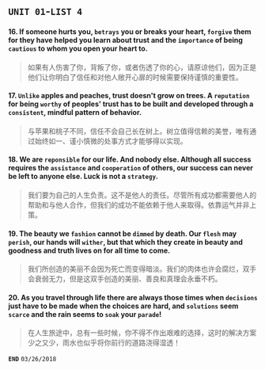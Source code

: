 ## `UNIT 01`-`LIST 4`

#### 16. If someone hurts you, `betrays` you or breaks your heart, `forgive` them for they have helped you learn about trust and the `importance` of being `cautious` to whom you open your heart to.
> 如果有人伤害了你，背叛了你，或者伤透了你的心，请原谅他们，因为正是他们让你明白了信任和对他人敞开心扉的时候需要保持谨慎的重要性。

#### 17. `Unlike` apples and peaches, trust doesn't grow on trees. A `reputation` for being `worthy` of peoples' trust has to be built and developed through a `consistent`, mindful pattern of behavior.
> 与苹果和桃子不同，信任不会自己长在树上。树立值得信赖的美誉，唯有通过始终如一、谨小慎微的处事方式才能够得以实现。

#### 18. We are `reponsible` for our life. And nobody else. Although all success requires the `assistance` and `cooperation` of others, our success can never be left to anyone else. Luck is not a `strategy`.
> 我们要为自己的人生负责。这不是他人的责任。尽管所有成功都需要他人的帮助和与他人合作，但我们的成功不能依赖于他人来取得。依靠运气并非上策。

#### 19. The beauty we `fashion` cannot be `dimmed` by death. Our `flesh` may `perish`, our hands will `wither`, but that which they create in beauty and goodness and truth lives on for all time to come.
> 我们所创造的美丽不会因为死亡而变得暗淡。我们的肉体也许会腐烂，双手会衰弱无力，但是这双手创造的美丽、善良和真理会永垂不朽。

#### 20. As you travel through life there are always those times when `decisions` just have to be made when the choices are hard, and `solutions` seem `scarce` and the rain seems to `soak` your `parade`!
> 在人生旅途中，总有一些时候，你不得不作出艰难的选择，这时的解决方案少之又少，雨水也似乎将你前行的道路浇得湿透！


**`END`** `03/26/2018`
